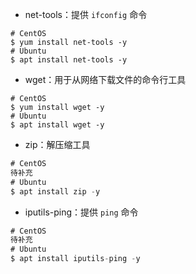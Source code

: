 + net-tools：提供 `ifconfig` 命令

```shell
# CentOS
$ yum install net-tools -y
# Ubuntu
$ apt install net-tools -y
```

+ wget：用于从网络下载文件的命令行工具

```shell
# CentOS
$ yum install wget -y
# Ubuntu
$ apt install wget -y
```

- zip：解压缩工具

```sql
# CentOS
待补充
# Ubuntu
$ apt install zip -y
```

- iputils-ping：提供 `ping` 命令

```sql
# CentOS
待补充
# Ubuntu
$ apt install iputils-ping -y
```

